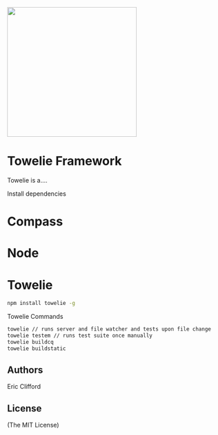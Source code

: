<img src='http://roundedoff.com/wp-content/uploads/2011/04/towelie.jpg' width='300'/>

# Towelie Framework

Towelie is a....

Install dependencies
# Compass
# Node
# Towelie

```bash
npm install towelie -g
```

Towelie Commands
```bash
towelie // runs server and file watcher and tests upon file change
towelie testem // runs test suite once manually
towelie buildcq 
towelie buildstatic
```

## Authors
Eric Clifford

## License 
(The MIT License)

